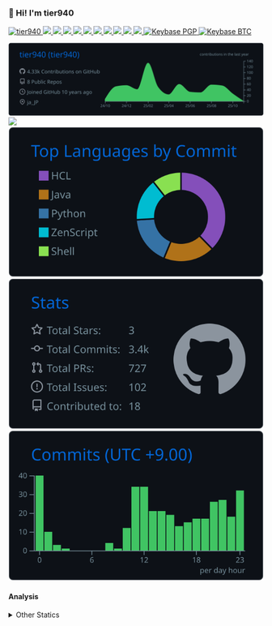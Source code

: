 ### 👋 Hi! I'm tier940

<p align="left"> 
  <a href="https://github.com/tier940/tier940/">
    <img src="https://komarev.com/ghpvc/?username=tier940" alt="tier940" />
  </a>
  <a href="http://twitter.com/tier940">
    <img height="20" src="https://img.shields.io/twitter/follow/tier940?label=Twitter&logo=twitter&style=flat" />
  </a>
  <a href="https://github.com/tier940">
    <img height="20" src="https://img.shields.io/github/followers/tier940?label=follow&logo=github&style=flat" />
  </a>
  <a href="https://www.reddit.com/user/tier940">
    <img height="20" src="https://img.shields.io/reddit/user-karma/combined/tier940?label=Reddit&logo=reddit&style=flat" />
  </a>
  <a href="https://stackoverflow.com/users/17317833/tier940">
    <img height="20" src="https://img.shields.io/stackexchange/stackoverflow/r/17317833?label=StackOverflow&logo=stack-overflow&style=flat" />
  </a>
  <a href="https://zenn.dev/tier940">
    <img height="20" src="https://zenn.badge.nikaera.com/s/tier940/likes" />
  </a>
  <a href="https://zenn.dev/tier940">
    <img height="20" src="https://zenn.badge.nikaera.com/s/tier940/followers" />
  </a>
  <a href="https://zenn.dev/tier940">
    <img height="20" src="https://zenn.badge.nikaera.com/s/tier940/articles" />
  </a>
  <a href="http://qiita.com/tier940">
    <img height="20" src="https://qiita-badge.apiapi.app/s/tier940/posts.svg" />
  </a>
  <a href="http://qiita.com/tier940">
    <img height="20" src="https://qiita-badge.apiapi.app/s/tier940/contributions.svg" />
  </a>
  <a href="https://github.com/tier940/tier940/">
    <img height="20" src="https://github.com/tier940/tier940/actions/workflows/main.yml/badge.svg" />
  </a>
  <a href="https://keybase.io/tier940">
    <img alt="Keybase PGP" src="https://img.shields.io/keybase/pgp/tier940">
  </a>
  <a href="https://keybase.io/tier940">
    <img alt="Keybase BTC" src="https://img.shields.io/keybase/btc/tier940">
  </a>
</p>

[![](https://raw.githubusercontent.com/tier940/tier940/main/profile-summary-card-output/github_dark/0-profile-details.svg)](https://github.com/vn7n24fzkq/github-profile-summary-cards)
[![](https://raw.githubusercontent.com/tier940/tier940/main/profile-summary-card-output/github_dark/1-repos-per-language.svg)](https://github.com/vn7n24fzkq/github-profile-summary-cards) [![](https://raw.githubusercontent.com/tier940/tier940/main/profile-summary-card-output/github_dark/2-most-commit-language.svg)](https://github.com/vn7n24fzkq/github-profile-summary-cards)
[![](https://raw.githubusercontent.com/tier940/tier940/main/profile-summary-card-output/github_dark/3-stats.svg)](https://github.com/vn7n24fzkq/github-profile-summary-cards) [![](https://raw.githubusercontent.com/tier940/tier940/main/profile-summary-card-output/github_dark/4-productive-time.svg)](https://github.com/vn7n24fzkq/github-profile-summary-cards)


#### Analysis
<!-- <img height="150" src="https://github.com/tier940/tier940/blob/master/images/stat.svg" alt="Alternative Text"/> -->

<details>
  <summary>Other Statics</summary>
  <!--START_SECTION:waka-->
![Code Time](http://img.shields.io/badge/Code%20Time-2%2C964%20hrs%2014%20mins-blue)

**🐱 My GitHub Data** 

> 📦 20.6 kB Used in GitHub's Storage 
 > 
> 💼 Opted to Hire
 > 
> 📜 10 Public Repositories 
 > 
> 🔑 1 Private Repositories 
 > 
**I'm an Early 🐤** 

```text
🌞 Morning                1437 commits        ████░░░░░░░░░░░░░░░░░░░░░   15.54 % 
🌆 Daytime                3381 commits        █████████░░░░░░░░░░░░░░░░   36.56 % 
🌃 Evening                3416 commits        █████████░░░░░░░░░░░░░░░░   36.94 % 
🌙 Night                  1013 commits        ███░░░░░░░░░░░░░░░░░░░░░░   10.95 % 
```
📅 **I'm Most Productive on Saturday** 

```text
Monday                   898 commits         ██░░░░░░░░░░░░░░░░░░░░░░░   09.71 % 
Tuesday                  1657 commits        ████░░░░░░░░░░░░░░░░░░░░░   17.92 % 
Wednesday                1028 commits        ███░░░░░░░░░░░░░░░░░░░░░░   11.12 % 
Thursday                 1060 commits        ███░░░░░░░░░░░░░░░░░░░░░░   11.46 % 
Friday                   1201 commits        ███░░░░░░░░░░░░░░░░░░░░░░   12.99 % 
Saturday                 1785 commits        █████░░░░░░░░░░░░░░░░░░░░   19.30 % 
Sunday                   1618 commits        ████░░░░░░░░░░░░░░░░░░░░░   17.50 % 
```


📊 **This Week I Spent My Time On** 

```text
🕑︎ Time Zone: Asia/Tokyo

💬 Programming Languages: 
Java                     9 hrs 11 mins       ████████████░░░░░░░░░░░░░   46.41 % 
Markdown                 2 hrs 3 mins        ███░░░░░░░░░░░░░░░░░░░░░░   10.36 % 
Other                    2 hrs 1 min         ███░░░░░░░░░░░░░░░░░░░░░░   10.23 % 
YAML                     2 hrs               ███░░░░░░░░░░░░░░░░░░░░░░   10.15 % 
PHP                      1 hr 17 mins        ██░░░░░░░░░░░░░░░░░░░░░░░   06.50 % 

🔥 Editors: 
IntelliJ                 10 hrs 39 mins      █████████████░░░░░░░░░░░░   53.79 % 
VS Code                  9 hrs 9 mins        ████████████░░░░░░░░░░░░░   46.21 % 

💻 Operating System: 
Windows                  15 hrs 52 mins      ████████████████████░░░░░   80.10 % 
Linux                    3 hrs 56 mins       █████░░░░░░░░░░░░░░░░░░░░   19.90 % 
```

**I Mostly Code in Java** 

```text
Java                     12 repos            ███████████░░░░░░░░░░░░░░   44.44 % 
ZenScript                3 repos             ███░░░░░░░░░░░░░░░░░░░░░░   11.11 % 
HTML                     2 repos             ██░░░░░░░░░░░░░░░░░░░░░░░   07.41 % 
HCL                      2 repos             ██░░░░░░░░░░░░░░░░░░░░░░░   07.41 % 
Dockerfile               1 repo              █░░░░░░░░░░░░░░░░░░░░░░░░   03.70 % 
```



**Timeline**

![Lines of Code chart](https://raw.githubusercontent.com/tier940/tier940/main/assets/bar_graph.png)


 Last Updated on 16/12/2023 00:12:41 UTC
<!--END_SECTION:waka-->
</details>
